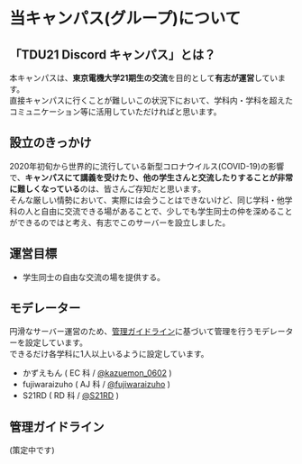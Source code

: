 # 当キャンパス(グループ)について

## 「TDU21 Discord キャンパス」とは？

本キャンパスは、**東京電機大学21期生の交流**を目的として**有志が運営**しています。  
直接キャンパスに行くことが難しいこの状況下において、学科内・学科を超えたコミュニケーション等に活用していただければと思います。

## 設立のきっかけ

2020年初旬から世界的に流行している新型コロナウイルス(COVID-19)の影響で、**キャンパスにて講義を受けたり、他の学生さんと交流したりすることが非常に難しくなっている**のは、皆さんご存知だと思います。  
そんな厳しい情勢において、実際には会うことはできないけど、同じ学科・他学科の人と自由に交流できる場があることで、少しでも学生同士の仲を深めることができるのではと考え、有志でこのサーバーを設立しました。

## 運営目標

- 学生同士の自由な交流の場を提供する。

## モデレーター

円滑なサーバー運営のため、[管理ガイドライン](#管理ガイドライン)に基づいて管理を行うモデレーターを設定しています。  
できるだけ各学科に1人以上いるように設定しています。

- かずえもん ( EC 科 / [@kazuemon_0602](https://twitter.com/kazuemon_0602) )
- fujiwaraizuho ( AJ 科 / [@fujiwaraizuho](https://twitter.com/fujiwaraizuho) )
- S21RD ( RD 科 / [@S21RD](https://twitter.com/S21RD) )

## 管理ガイドライン

(策定中です)
